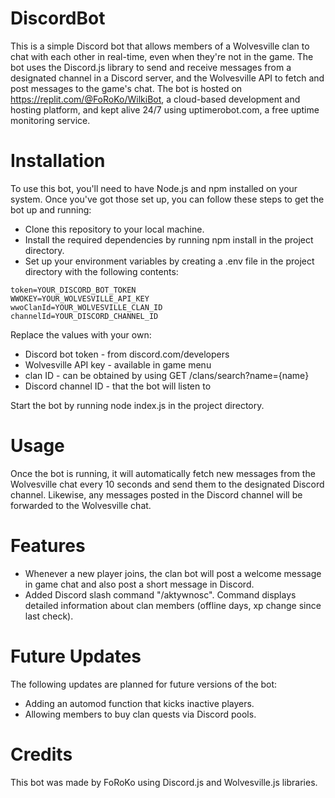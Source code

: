 # DiscordBot
This is a simple Discord bot that allows members of a Wolvesville clan to chat with each other in real-time, even when they're not in the game. The bot uses the Discord.js library to send and receive messages from a designated channel in a Discord server, and the Wolvesville API to fetch and post messages to the game's chat. The bot is hosted on https://replit.com/@FoRoKo/WilkiBot, a cloud-based development and hosting platform, and kept alive 24/7 using uptimerobot.com, a free uptime monitoring service.

# Installation
To use this bot, you'll need to have Node.js and npm installed on your system. Once you've got those set up, you can follow these steps to get the bot up and running:

* Clone this repository to your local machine.
* Install the required dependencies by running npm install in the project directory.
* Set up your environment variables by creating a .env file in the project directory with the following contents:

```
token=YOUR_DISCORD_BOT_TOKEN
WWOKEY=YOUR_WOLVESVILLE_API_KEY
wwoClanId=YOUR_WOLVESVILLE_CLAN_ID
channelId=YOUR_DISCORD_CHANNEL_ID
```

Replace the values with your own:

* Discord bot token - from discord.com/developers
* Wolvesville API key - available in game menu
* clan ID - can be obtained by using GET /clans/search?name={name}
* Discord channel ID - that the bot will listen to

Start the bot by running node index.js in the project directory.

# Usage
Once the bot is running, it will automatically fetch new messages from the Wolvesville chat every 10 seconds and send them to the designated Discord channel. Likewise, any messages posted in the Discord channel will be forwarded to the Wolvesville chat.

# Features
* Whenever a new player joins, the clan bot will post a welcome message in game chat and also post a short message in Discord.
* Added Discord slash command "/aktywnosc". Command displays detailed information about clan members (offline days, xp change since last check).

# Future Updates
The following updates are planned for future versions of the bot:

* Adding an automod function that kicks inactive players.
* Allowing members to buy clan quests via Discord pools.
# Credits
This bot was made by FoRoKo using Discord.js and Wolvesville.js libraries.
